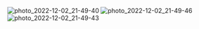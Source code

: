 ![photo_2022-12-02_21-49-40](https://user-images.githubusercontent.com/94204325/205374677-75748a02-4e13-4226-b01b-91349261e335.jpg)
![photo_2022-12-02_21-49-46](https://user-images.githubusercontent.com/94204325/205374684-3616b97b-3ef6-4733-82fc-b81163dbbacd.jpg)
![photo_2022-12-02_21-49-43](https://user-images.githubusercontent.com/94204325/205374680-1499d055-ed1f-4c85-9276-6f6fdf1463b6.jpg)
